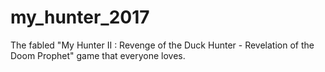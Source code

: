 # my_hunter_2017
The fabled "My Hunter II : Revenge of the Duck Hunter - Revelation of the Doom Prophet" game that everyone loves.
